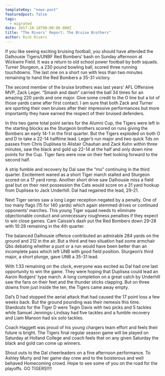 ```yaml
---
templateKey: "news-post"
featuredpost: false
tags:
  - migrated
date: 2017-10-18T00:00:00.000Z
title: "The Rivers’ Report: The Bruise Brothers"
author: Rick Rivers
---
```


If you like seeing exciting bruising football, you should have attended the Dalhousie Tigers/UNBF Red Bombers’ bash on Sunday afternoon at Wickwire Field.  It was a return to old school power football by both squads.  Turner Sturgeon, a 230 pound bowling ball, scored three running touchdowns.  The last one on a short run with less than two minutes remaining to hand the Red Bombers a 35-31 victory.

The second member of the bruise brothers was last years’ AFL Offensive MVP, Zack Leger.  “Smash and dash” carried the ball 34 times for an amazing 220 yards and one major.  Give some credit to the O line but a lot of those yards came after first contact. I am sure that both Zack and Turner are sporting their own bruises after their impressive performances but more importantly they have earned the respect of their bruised defenders.

In this two game total point series for the Alumni Cup, the Tigers were left in the starting blocks as the Sturgeon brothers scored on runs giving the Bombers an early 14-1 in the first quarter.  But the Tigers exploded on both O and D to take a 22-14 halftime lead.  Leger’s run major and two quick Tds on passes from Chris Duplisea to Alistair Chauhan and Zack Kuhn within three minutes, saw the black and gold up 22-14 at the half and only down nine points for the Cup.  Tiger fans were now on their feet looking forward to the second half.

A strip fumble and recovery by Dal saw the “mo” continuing in the third quarter.  Excitement waned as a short Tiger march stalled and Sturgeon scored on a 17 yard romp.  Another short drive saw Dalhousie miss a field goal but on their next possession the Cats would score on a 31 yard hookup from Duplisea to Jack Underhill.  Dal had regained the lead, 29-21.  

Next Tiger series saw a long Leger reception negated by a penalty.  One of too many flags (15 for 140 yards) which again stemmed drives or continued opponents’ marches.  This young Tiger squad needs to eliminate objectionable conduct and unnecessary roughness penalties if they expect to win close games.  Cam Caissie’s dash put the Red Bombers down 29-28 with 10:28 remaining in the 4th quarter.

The balanced Dalhousie offence contributed an admirable 284 yards on the ground and 212 in the air.  But a third and two situation had some armchair Qbs debating whether a punt or a run would have been better than an incomplete pass which left UNB with good field position.  Sturgeon’s third major, a short plunge, gave UNB a 35-31 lead.

With 1:33 remaining on the clock, everyone was excited as Dal had one last opportunity to win the game. They were hoping that Duplisea could lead an Aaron Rodgers’ type march.  A long completion on a great catch by Underhill saw the fans on their feet and the thunder sticks clapping.  But on three downs from just inside the ten,  the Tigers came away empty.

Dal’s D had stopped the aerial attack that had caused the 17 point loss a few weeks back.  But the ground pounding was their nemesis this time.  Standouts for the Tiger D were Tegin Davis with two picks and 5 tackles while Samuel Jennings-Lindsay had five tackles and a fumble recovery   
and Liam Manson had six solo tackles.

Coach Haggett was proud of his young chargers team effort and feels their future is bright.  The Tigers final regular season game will be played on Saturday at Holland College and coach feels that on any given Saturday the black and gold can come up winners.

Shout outs to the Dal cheerleaders on a fine afternoon performance.  To Ashley Murty and her  game day crew and to the boisterous and well behaved Homecoming crowd.  Hope to see some of you on the road for the playoffs.  GO TIGERS!!!!
